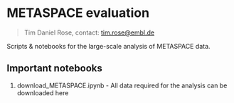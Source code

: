 # METASPACE evaluation

> Tim Daniel Rose, contact: tim.rose@embl.de

Scripts & notebooks for the large-scale analysis of METASPACE data.

## Important notebooks

1. download_METASPACE.ipynb - All data required for the analysis can be downloaded here